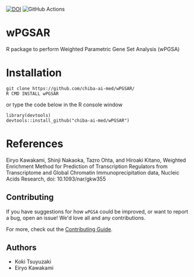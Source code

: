 [![DOI](https://zenodo.org/badge/402303422.svg)](https://zenodo.org/badge/latestdoi/402303422)
![GitHub Actions](https://github.com/chiba-ai-med/wPGSA/actions/workflows/build_test_push.yml/badge.svg)

# wPGSAR
R package to perform Weighted Parametric Gene Set Analysis (wPGSA)

Installation
======
~~~~
git clone https://github.com/chiba-ai-med/wPGSAR/
R CMD INSTALL wPGSAR
~~~~
or type the code below in the R console window
~~~~
library(devtools)
devtools::install_github("chiba-ai-med/wPGSAR")
~~~~

References
======
Eiryo Kawakami, Shinji Nakaoka, Tazro Ohta, and Hiroaki Kitano, Weighted Enrichment Method for Prediction of Transcription Regulators from Transcriptome and Global Chromatin Immunoprecipitation data, Nucleic Acids Research, doi: 10.1093/nar/gkw355

## Contributing

If you have suggestions for how `wPGSA` could be improved, or want to report a bug, open an issue! We'd love all and any contributions.

For more, check out the [Contributing Guide](CONTRIBUTING.md).

## Authors
- Koki Tsuyuzaki
- Eiryo Kawakami